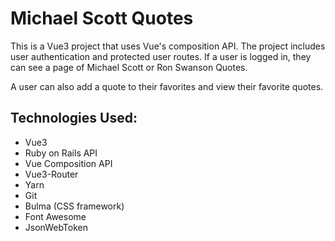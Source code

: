 # Michael Scott Quotes

This is a Vue3 project that uses Vue's composition API. The project includes user authentication and protected user routes. If a user is logged in, they can see a page of Michael Scott or Ron Swanson Quotes.

A user can also add a quote to their favorites and view their favorite quotes.

## Technologies Used:

- Vue3
- Ruby on Rails API
- Vue Composition API
- Vue3-Router
- Yarn
- Git
- Bulma (CSS framework)
- Font Awesome
- JsonWebToken
